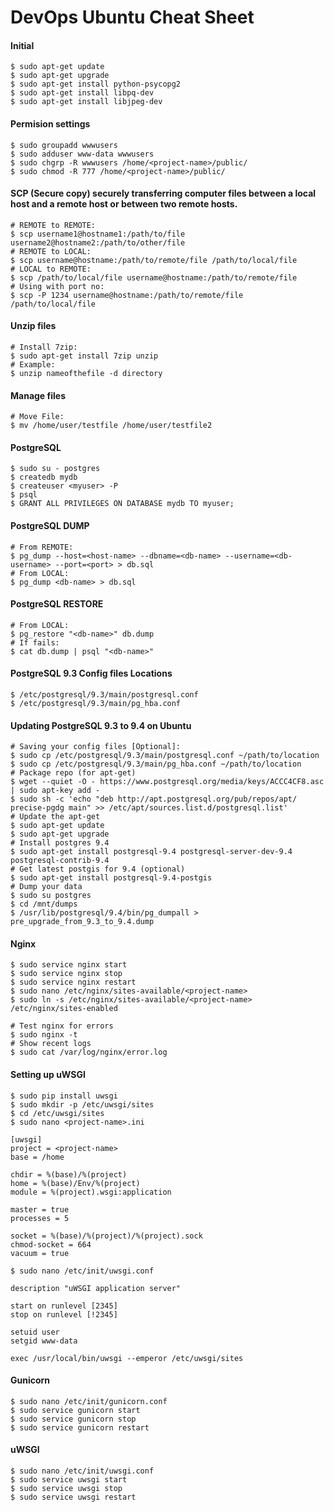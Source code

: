 # DevOps Ubuntu Cheat Sheet

#### Initial
```
$ sudo apt-get update
$ sudo apt-get upgrade
$ sudo apt-get install python-psycopg2
$ sudo apt-get install libpq-dev
$ sudo apt-get install libjpeg-dev
```

#### Permision settings
```
$ sudo groupadd wwwusers
$ sudo adduser www-data wwwusers
$ sudo chgrp -R wwwusers /home/<project-name>/public/
$ sudo chmod -R 777 /home/<project-name>/public/
```

#### SCP (Secure copy) securely transferring computer files between a local host and a remote host or between two remote hosts.
```
# REMOTE to REMOTE:
$ scp username1@hostname1:/path/to/file username2@hostname2:/path/to/other/file
# REMOTE to LOCAL:
$ scp username@hostname:/path/to/remote/file /path/to/local/file
# LOCAL to REMOTE:
$ scp /path/to/local/file username@hostname:/path/to/remote/file
# Using with port no:
$ scp -P 1234 username@hostname:/path/to/remote/file /path/to/local/file
```

#### Unzip files
```
# Install 7zip:
$ sudo apt-get install 7zip unzip
# Example:
$ unzip nameofthefile -d directory
```

#### Manage files
```
# Move File:
$ mv /home/user/testfile /home/user/testfile2
```

#### PostgreSQL
```
$ sudo su - postgres
$ createdb mydb
$ createuser <myuser> -P
$ psql
$ GRANT ALL PRIVILEGES ON DATABASE mydb TO myuser;
```

#### PostgreSQL DUMP
```
# From REMOTE:
$ pg_dump --host=<host-name> --dbname=<db-name> --username=<db-username> --port=<port> > db.sql
# From LOCAL:
$ pg_dump <db-name> > db.sql
```

#### PostgreSQL RESTORE
```
# From LOCAL:
$ pg_restore "<db-name>" db.dump
# If fails:
$ cat db.dump | psql "<db-name>"
```

#### PostgreSQL 9.3 Config files Locations
```
$ /etc/postgresql/9.3/main/postgresql.conf
$ /etc/postgresql/9.3/main/pg_hba.conf
```

#### Updating PostgreSQL 9.3 to 9.4 on Ubuntu
```
# Saving your config files [Optional]:
$ sudo cp /etc/postgresql/9.3/main/postgresql.conf ~/path/to/location
$ sudo cp /etc/postgresql/9.3/main/pg_hba.conf ~/path/to/location
# Package repo (for apt-get)
$ wget --quiet -O - https://www.postgresql.org/media/keys/ACCC4CF8.asc | sudo apt-key add -
$ sudo sh -c 'echo "deb http://apt.postgresql.org/pub/repos/apt/ precise-pgdg main" >> /etc/apt/sources.list.d/postgresql.list'
# Update the apt-get
$ sudo apt-get update
$ sudo apt-get upgrade
# Install postgres 9.4
$ sudo apt-get install postgresql-9.4 postgresql-server-dev-9.4 postgresql-contrib-9.4
# Get latest postgis for 9.4 (optional)
$ sudo apt-get install postgresql-9.4-postgis
# Dump your data
$ sudo su postgres
$ cd /mnt/dumps
$ /usr/lib/postgresql/9.4/bin/pg_dumpall > pre_upgrade_from_9.3_to_9.4.dump
```

#### Nginx
```
$ sudo service nginx start
$ sudo service nginx stop
$ sudo service nginx restart
$ sudo nano /etc/nginx/sites-available/<project-name>
$ sudo ln -s /etc/nginx/sites-available/<project-name> /etc/nginx/sites-enabled

# Test nginx for errors
$ sudo nginx -t
# Show recent logs
$ sudo cat /var/log/nginx/error.log
```
#### Setting up uWSGI
```
$ sudo pip install uwsgi
$ sudo mkdir -p /etc/uwsgi/sites
$ cd /etc/uwsgi/sites
$ sudo nano <project-name>.ini
```
```
[uwsgi]
project = <project-name>
base = /home

chdir = %(base)/%(project)
home = %(base)/Env/%(project)
module = %(project).wsgi:application

master = true
processes = 5

socket = %(base)/%(project)/%(project).sock
chmod-socket = 664
vacuum = true
```
```
$ sudo nano /etc/init/uwsgi.conf
```
```
description "uWSGI application server"

start on runlevel [2345]
stop on runlevel [!2345]

setuid user
setgid www-data

exec /usr/local/bin/uwsgi --emperor /etc/uwsgi/sites
```

#### Gunicorn
```
$ sudo nano /etc/init/gunicorn.conf
$ sudo service gunicorn start
$ sudo service gunicorn stop
$ sudo service gunicorn restart
```

#### uWSGI
```
$ sudo nano /etc/init/uwsgi.conf
$ sudo service uwsgi start
$ sudo service uwsgi stop
$ sudo service uwsgi restart
```

